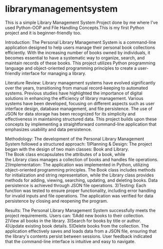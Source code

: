 # librarymanagementsystem
This is a simple Library Management System Project done by me where I've used Python-OOP and File Handling Concepts.This is my first Python project and it is beginner-friendly too.

Introduction:
The Personal Library Management System is a command-line application designed to help users manage their personal book collections efficiently. With the increasing number of books owned by individuals, it becomes essential to have a systematic way to organize, search, and maintain records of these books. This project utilizes Python programming language and object-oriented programming principles to create a user-friendly interface for managing a library.

Literature Review:
Library management systems have evolved significantly over the years, transitioning from manual record-keeping to automated systems. Previous studies have highlighted the importance of digital solutions in enhancing the efficiency of library management. Various systems have been developed, focusing on different aspects such as user interface design, database management, and file persistence. The use of JSON for data storage has been recognized for its simplicity and effectiveness in maintaining structured data. This project builds upon these concepts by implementing a straightforward command-line application that emphasizes usability and data persistence.

Methodology:
The development of the Personal Library Management System followed a structured approach:
1)Planning & Design: The project began with the design of two main classes: Book and Library. The Book class encapsulates the attributes of a book, while the Library class manages a collection of books and handles file operations.
2)Implementation: The application was implemented in Python, utilizing object-oriented programming principles. The Book class includes methods for initialization and string representation, while the Library class provides methods for adding, viewing, searching, updating, and deleting books. Data persistence is achieved through JSON file operations.
3)Testing: Each function was tested to ensure proper functionality, including error handling for invalid inputs and file operations. The application was verified for data persistence by closing and reopening the program.

Results:
The Personal Library Management System successfully meets the project requirements. Users can:
1)Add new books to their collection.
2)View all books in the library.
3)Search for books by title or author.
4)Update existing book details.
5)Delete books from the collection.
The application effectively saves and loads data from a JSON file, ensuring that the library's contents persist between sessions. User feedback indicated that the command-line interface is intuitive and easy to navigate.

